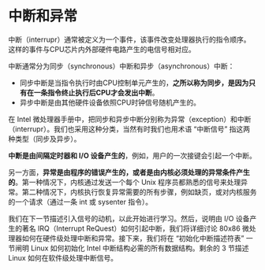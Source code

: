 # 中断和异常

中断（interrupr）通常被定义为一个事件，该事件改变处理器执行的指令顺序。这样的事件与CPU芯片内外部硬件电路产生的电信号相对应。

中断通常分为同步（synchronous）中断和异步（asynchronous）中断：
- 同步中断是当指令执行时由CPU控制单元产生的，**之所以称为同步，是因为只有在一条指令终止执行后CPU才会发出中断**。
- 异步中断是由其他硬件设备依照CPU时钟信号随机产生的。

在 Intel 微处理器手册中，把同步和异步中断分别称为异常（exception）和中断（interrupr）。我们也采用这种分类，当然有时我们也用术语 “中断信号” 指这两种类型（同步及异步）。

**中断是由间隔定时器和 I/O 设备产生的**，例如，用户的一次接键会引起一个中断。

另一方面，**异常是由程序的错误产生的，或者是由内核必须处理的异常条件产生的**。第一种情况下，内核通过发送一个每个 Unix 程序员都熟悉的信号来处理异常。第二种情况下，内核执行恢复异常需要的所有步骤，例如缺页，或对内核服务的一个请求（通过一条 int 或 sysenter 指令）。

我们在下一节描述引入信号的动机，以此开始进行学习。然后，说明由 I/O 设备产生的著名 IRQ（Interrupt ReQuest）如何引起中断，我们将详细讨论 80x86 微处理器如何在硬件级处理中断和异常。接下来，我们将在 “初始化中断描述符表” 一节闸明 Linux 如何初始化 Intel 中断结构必需的所有数据结构。剩余的 3 节描述 Linux 如何在软件级处理中断信号。

